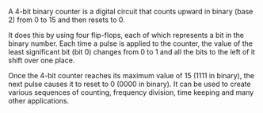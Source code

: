 A 4-bit binary counter is a digital circuit that counts upward in binary
(base 2) from 0 to 15 and then resets to 0.

It does this by using
four flip-flops, each of which represents a bit in the binary number.
Each time a pulse is applied to the counter, the value of the least
significant bit (bit 0) changes from 0 to 1 and all the bits to the left
of it shift over one place.

Once the 4-bit counter reaches its maximum value of 15 (1111 in binary), the
next pulse causes it to reset to 0 (0000 in binary). It can be used to create
various sequences of counting, frequency division, time keeping and many other
applications.